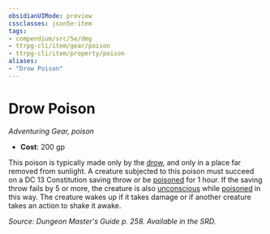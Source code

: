 ```yaml
---
obsidianUIMode: preview
cssclasses: json5e-item
tags:
- compendium/src/5e/dmg
- ttrpg-cli/item/gear/poison
- ttrpg-cli/item/property/poison
aliases: 
- "Drow Poison"
---
```

# Drow Poison
*Adventuring Gear, poison*  

- **Cost**: 200 gp

This poison is typically made only by the [drow](/3-Mechanics/CLI/bestiary/humanoid/drow.md), and only in a place far removed from sunlight. A creature subjected to this poison must succeed on a DC 13 Constitution saving throw or be [poisoned](/3-Mechanics/CLI/rules/conditions.md#poisoned) for 1 hour. If the saving throw fails by 5 or more, the creature is also [unconscious](/3-Mechanics/CLI/rules/conditions.md#unconscious) while [poisoned](/3-Mechanics/CLI/rules/conditions.md#poisoned) in this way. The creature wakes up if it takes damage or if another creature takes an action to shake it awake.

*Source: Dungeon Master's Guide p. 258. Available in the SRD.*